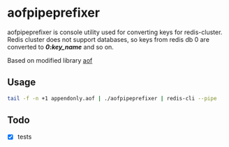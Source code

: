 # aofpipeprefixer

aofpipeprefixer is console utility used for converting keys for redis-cluster. Redis cluster does not support databases, 
so keys from redis db 0 are converted to **_0:key_name_** and so on.

Based on modified library [aof](http://github.com/gato/aof)

## Usage
```bash
tail -f -n +1 appendonly.aof | ./aofpipeprefixer | redis-cli --pipe
```

## Todo
- [x] tests